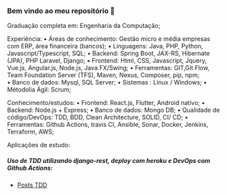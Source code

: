 ### Bem vindo ao meu repositório 👋

Graduação completa em: Engenharia da Computação;

Experiência:
• Áreas de conhecimento: Gestão micro e média empresas com ERP, área financeira (bancos);
• Linguagens: Java, PHP, Python, Javascript/Typescript, SQL;
• Backend: Spring Boot, JAX-RS, Hibernate (JPA), PHP Laravel, Django;
• Frontend: Html, CSS, Javascript, Jquery, Vue.js, Angular.js, Node.js, Java FX/Swing;
• Ferramentas: GIT,Git Flow, Team Foundation Server (TFS), Maven, Nexus, Composer, pip, npm;    
• Banco de dados: Mysql, SQL Server;
• Sistemas : Linux / Windows;
• Métodolia Ágil: Scrum;

Conhecimento/estudos:
• Frontend: React.js, Flutter, Android nativo;
• Backend: Node.js + Express;
• Banco de dados: Mongo DB;
• Qualidade de código/DevOps: TDD, BDD, Clean Architecture, SOLID,  CI/ CD;
• Ferramentas: Github Actions, travis CI, Ansible, Sonar, Docker, Jenkins, Terraform, AWS;

Aplicações de estudo:
##### Uso de TDD utilizando django-rest, deploy com heroku e DevOps com Github Actions:

* [Posts TDD](https://github.com/micael95/posts-tdd-django)

